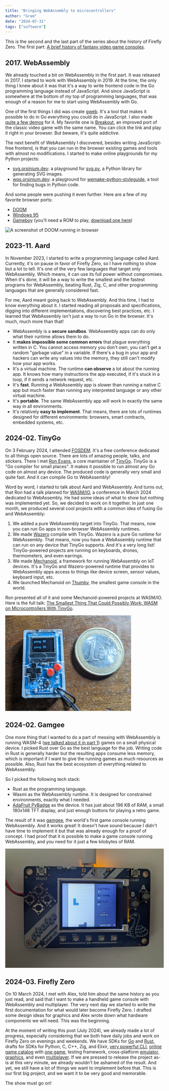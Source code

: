 ```yaml
---
title: "Bringing WebAssembly to microcontrollers"
author: "Gram"
date: "2024-07-31"
tags: ["software"]
---
```


This is the second and the last part of the series about the history of Firefly Zero. The first part: [A brief history of fantasy video game consoles](./history1.md).

## 2017. WebAssembly

We already touched a bit on WebAssembly in the first part. It was released in 2017. I started to work with WebAssembly in 2019. At the time, the only thing I knew about it was that it's a way to write frontend code in the Go programming language instead of JavaScript. And since JavaScript is somewhere at the bottom of my top of programming languages, that was enough of a reason for me to start using WebAssembly with Go.

One of the first things I did was create [gweb](https://github.com/life4/gweb). It's a tool that makes it possible to do in Go everything you could do in JavaScript. I also made [quite a few demos](https://gweb.orsinium.dev/) for it. My favorite one is [Breakout](https://gweb.orsinium.dev/breakout/), an improved port of the classic video game with the same name. You can click the link and play it right in your browser. But beware, it's quite addictive.

The next benefit of WebAssembly I discovered, besides writing JavaScript-free frontend, is that you can run in the browser existing games and tools with almost no modifications. I started to make online playgrounds for my Python projects:

* [svg.orsinium.dev](https://svg.orsinium.dev/): a playground for [svg.py](https://github.com/orsinium-labs/svg.py), a Python library for generating SVG images.
* [wps.orsinium.dev](https://wps.orsinium.dev/): a playground for [wemake-python-styleguide](https://github.com/wemake-services/wemake-python-styleguide), a tool for finding bugs in Python code.

And some people were pushing it even further. Here are a few of my favorite browser ports:

* [DOOM](https://silentspacemarine.com/)
* [Windows 95](https://archive.org/details/win95_in_dosbox)
* [Gameboy](http://binji.github.io/binjgb/) (you'll need a ROM to play, [download one here](https://www.emulatorgames.net/roms/gameboy/))

![A screenshot of DOOM running in browser](https://hackaday.com/wp-content/uploads/2021/07/doom.png)

## 2023-11. Aard

In November 2023, I started to write a programming language called Aard. Currently, it's on pause in favor of Firefly Zero, so I have nothing to show but a lot to tell. It's one of the very few languages that target only WebAssembly. Which means, it can use its full power without compromises. When it's done, it will be a way to write the smallest and the fastest programs for WebAssembly, beating Rust, Zig, C, and other programming languages that are generally considered fast.

For me, Aard meant going back to WebAssembly. And this time, I had to know everything about it. I started reading all proposals and specifications, digging into different implementations, discovering best practices, etc. I learned that WebAssembly isn't just a way to run Go in the browser. It's much, much more than that!

* WebAssembly is a **secure sandbox**. WebAssembly apps can do only what their runtime allows them to do.
* It **makes impossible some common errors** that plague everything written in C. You cannot access memory you don't own, you can't get a random "garbage value" in a variable. If there's a bug in your app and hackers can write any values into the memory, they still can't modify how your app works.
* It's a virtual machine. The runtime **can observe** a lot about the running app. It knows how many instructions the app executed, if it's stuck in a loop, if it sends a network request, etc.
* It's **fast**. Running a WebAssembly app is slower than running a native C app but much faster than running any interpreted language or any other virtual machine.
* It's **portable**. The same WebAssembly app will work in exactly the same way in all environments.
* It's relatively **easy to implement**. That means, there are lots of runtimes designed for different environments: browsers, smart contracts, embedded systems, etc.

## 2024-02. TinyGo

On 3 February 2024, I attended [FOSDEM](https://fosdem.org/2024/). It's a free conference dedicated to all things open source. There are lots of amazing people, talks, and stickers. There I met [Ron Evans], a core maintainer of [TinyGo]. TinyGo is a "Go compiler for small places". It makes it possible to run almost any Go code on almost any device. The produced code is generally very small and quite fast. And it can compile Go to WebAssembly!

Word by word, I started to talk about Aard and WebAssembly. And turns out, that Ron had a talk planned for [WASM/IO](https://wasmio.tech/), a conference in March 2024 dedicated to WebAssembly. He had some ideas of what to show but nothing was implemented yet. So, we decided to work on it together. In just one month, we produced several cool projects with a common idea of fusing Go and WebAssembly:

1. We added a pure WebAssembly target into TinyGo. That means, now you can run Go apps in non-browser WebAssembly runtimes.
1. We made [Wazero] compile with TinyGo. Wazero is a pure Go runtime for WebAssembly. That means, now you have a WebAssembly runtime that can run on any device that TinyGo supports. And it's a very long list! TinyGo-powered projects are running on keyboards, drones, thermometers, and even earrings.
1. We made [Mechanoid], a framework for running WebAssembly on IoT devices. It's a TinyGo and Wazero-powered runtime that provides to WebAssembly apps access to things like device screen, sensor values, keyboard input, etc.
1. We launched Mechanoid on [Thumby], the smallest game console in the world.

Ron presented all of it and some Mechanoid-powered projects at WASM/IO. Here is the full talk: [The Smallest Thing That Could Possibly Work: WASM on Microcontrollers With TinyGo](https://www.youtube.com/watch?v=24NDl27mZu4&pp=ygURcm9uIGV2YW5zIHdhc20vaW8%3D).

![A photo of Mechanoid running on Thumby, a penny-sized game console](https://github.com/hybridgroup/mechanoid-examples/blob/main/images/thumby.jpg?raw=true)

[Ron Evans]: https://github.com/deadprogram
[Mechanoid]: https://github.com/hybridgroup/mechanoid
[Wazero]: https://github.com/tetratelabs/wazero
[TinyGo]: https://tinygo.org/
[Thumby]: https://thumby.us/

## 2024-02. Gamgee

One more thing that I wanted to do a part of messing with WebAssembly is running WASM-4 ([we talked about it in part 1](http://localhost:1313/pages/history1/#2021-wasm-4)) games on a small physical device. I picked Rust over Go as the best language for the job. Writing code in Rust is generally harder but the resulting apps consume less memory, which is important if I want to give the running games as much resources as possible. Also, Rust has the best ecosystem of everything related to WebAssembly.

So I picked the following tech stack:

* Rust as the programming language.
* Wasmi as the WebAssembly runtime. It is designed for constrained environments, exactly what I needed.
* [AdaFruit PyBadge](https://www.adafruit.com/product/4200) as the device. It has just about 196 KB of RAM, a small 180x148 TFT display, and just enough buttons for playing a retro game.

The result of it was [gamgee], the world's first game console running WebAssembly. And it works great! It doesn't have sound because I didn't have time to implement it but that was already enough for a proof of concept. I had proof that it is possible to make a game console running WebAssembly, and you need for it just a few kilobytes of RAM.

![A photo of AdaFruit Pybadge running watris, a Tetris game ported to WASM-4](https://raw.githubusercontent.com/orsinium-labs/gamgee/main/photo.jpg)

[gamgee]: https://github.com/orsinium-labs/gamgee

## 2024-03. Firefly Zero

On 10 March 2024, I met with Alex, told him about the same history as you just read, and said that I want to make a handheld game console with WebAssembly and multiplayer. The very next day we started to write the first documentation for what would later become Firefly Zero. I drafted some design ideas for graphics and Alex wrote down what hardware components we will need. This was the beginning.

At the moment of writing this post (July 2024), we already made a lot of progress, especially considering that we both have daily jobs and work on Firefly Zero on evenings and weekends. We have SDKs for [Go](https://github.com/firefly-zero/firefly-go) and [Rust](https://github.com/firefly-zero/firefly-rust), drafts for SDKs for Python, C, C++, Zig, and Elixir, [very powerful CLI](https://github.com/firefly-zero/firefly-cli), [online game catalog](https://catalog.fireflyzero.com/) with [one game](https://catalog.fireflyzero.com/lux.snek.html), testing framework, cross-platform [emulator](https://docs.fireflyzero.com/user/emulator/), [graphics](https://docs.fireflyzero.com/dev/graphics/), and even [multiplayer](https://docs.fireflyzero.com/dev/net/). If we are pressed to release the project as-is at this very minute, we already wouldn't be ashamed of the result. And yet, we still have a lot of things we want to implement before that. This is our first big project, and we want it to be very good and memorable.

The show must go on!
